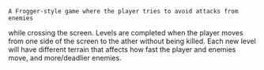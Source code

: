     A Frogger-style game where the player tries to avoid attacks from enemies
while crossing the screen. Levels are completed when the player moves from one
side of the screen to the ather without being killed. Each new level will have
different terrain that affects how fast the player and enemies move, and
more/deadlier enemies.
